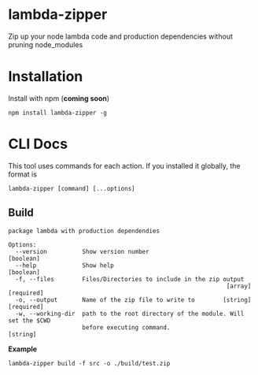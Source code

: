 # lambda-zipper
Zip up your node lambda code and production dependencies without pruning node_modules


# Installation

Install with npm (**coming soon**)

```
npm install lambda-zipper -g
```

# CLI Docs

This tool uses commands for each action. If you installed it globally, the format is

```
lambda-zipper [command] [...options]
```

## Build

```
package lambda with production dependendies

Options:
  --version          Show version number                               [boolean]
  --help             Show help                                         [boolean]
  -f, --files        Files/Directories to include in the zip output
                                                              [array] [required]
  -o, --output       Name of the zip file to write to        [string] [required]
  -w, --working-dir  path to the root directory of the module. Will set the $CWD
                     before executing command.                          [string]
```
**Example**
```
lambda-zipper build -f src -o ./build/test.zip
```
